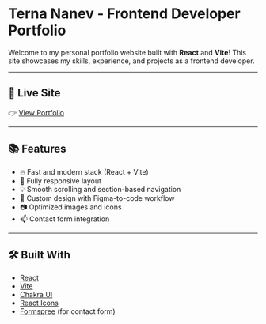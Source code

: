 # Terna Nanev - Frontend Developer Portfolio

Welcome to my personal portfolio website built with **React** and **Vite**! This site showcases my skills, experience, and projects as a frontend developer.

---

## 🚀 Live Site

👉 [View Portfolio](https://ternananev.vercel.app/)

---

## 📚 Features

- 🔥 Fast and modern stack (React + Vite)
- 📱 Fully responsive layout
- 💡 Smooth scrolling and section-based navigation
- 🎨 Custom design with Figma-to-code workflow
- 📷 Optimized images and icons
- 📫 Contact form integration

---

## 🛠️ Built With

- [React](https://reactjs.org/)
- [Vite](https://vitejs.dev/)
- [Chakra UI](https://chakra-ui.com/)
- [React Icons](https://react-icons.github.io/react-icons/)
- [Formspree](https://www.emailjs.com/) (for contact form)
